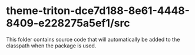 # theme-triton-dce7d188-8e61-4448-8409-e228275a5ef1/src

This folder contains source code that will automatically be added to the classpath when
the package is used.
